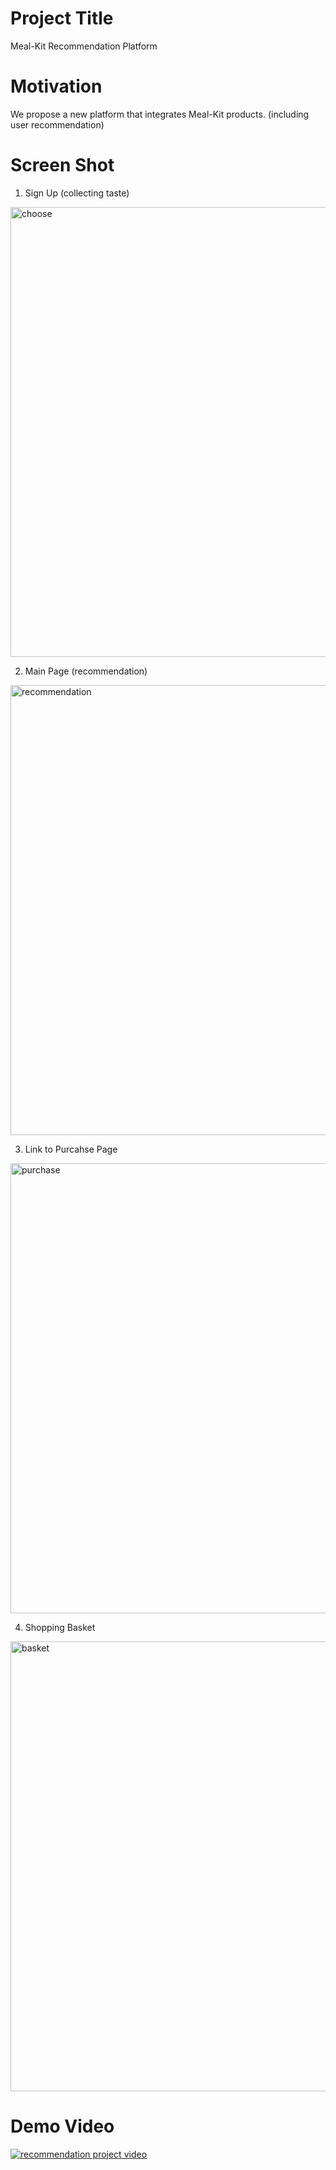 Project Title
==============
Meal-Kit Recommendation Platform

Motivation
===============
We propose a new platform that integrates Meal-Kit products. (including user recommendation)

Screen Shot
=============
1. Sign Up (collecting taste)
<img width="720" alt="choose" src="https://user-images.githubusercontent.com/87460971/173214752-8d86e1b7-2fe8-4e12-b9ef-bde9ca7d7555.png">

2. Main Page (recommendation)
<img width="720" alt="recommendation" src="https://user-images.githubusercontent.com/87460971/173214920-fcf3cd8a-78ec-49e4-99ec-34943db14474.png">

3. Link to Purcahse Page
<img width="720" alt="purchase" src="https://user-images.githubusercontent.com/87460971/173214927-eac3fdf9-6de9-4121-bb0d-72b19f479023.png">

4. Shopping Basket
<img width="720" alt="basket" src="https://user-images.githubusercontent.com/87460971/173214940-93f40c0a-0725-4ffe-9aec-c28bd9b3bf35.png">

Demo Video
============
[![recommendation project video](https://youtu.be/O5bYS2h-7CI/0.jpg)](https://youtu.be/O5bYS2h-7CI)
